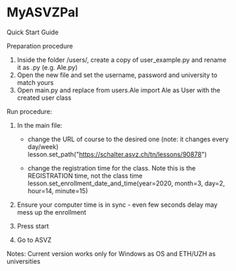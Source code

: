 # MyASVZPal

Quick Start Guide

Preparation procedure
1) Inside the folder /users/, create a copy of  user_example.py and rename it as <your name>.py (e.g. Ale.py)
2) Open the new file and set the username, password and university to match yours
3) Open main.py and replace 
          from users.Ale import Ale as User
   with the created user class
   
   
   
Run procedure:
1) In the main file:
    - change the URL of course to the desired one (note: it changes every day/week)
                lesson.set_path("https://schalter.asvz.ch/tn/lessons/90878")
                
    - change the registration time for the class. Note this is the REGISTRATION time, not the class time
                lesson.set_enrollment_date_and_time(year=2020,
                                                    month=3,
                                                    day=2,
                                                    hour=14,
                                                    minute=15)
                                                    
2) Ensure your computer time is in sync - even few seconds delay may mess up the enrollment
3) Press start
4) Go to ASVZ


Notes:
Current version works only for Windows as OS and ETH/UZH as universities
    
